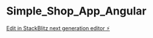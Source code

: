 # Simple_Shop_App_Angular

[Edit in StackBlitz next generation editor ⚡️](https://stackblitz.com/~/github.com/mariorj11/Simple_Shop_App_Angular)
